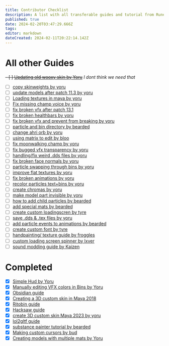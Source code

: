 ```yaml
---
title: Contributor Checklist
description: A list with all transferable guides and tutorial from Runeforge to the Wiki.
published: true
date: 2024-02-20T03:47:29.666Z
tags: 
editor: markdown
dateCreated: 2024-02-11T20:22:14.142Z
---
```


<!--add a Cross "[x]" if you completed a transfer and replace the link with the wiki version! Then move it to completed.-->
# All other Guides



~~- [ ] [Updating old wooxy skin by Yoru](https://www.runeforge.io/post/updating-old-wooxy-skins)~~ *I dont think we need that*
- [ ] [copy skinweights by yoru](https://www.runeforge.io/post/copying-skinweights-in-maya)
- [ ] [update models after patch 11.3 by yoru](https://www.runeforge.io/post/updating-remodels-after-patch-11-3)
- [ ] [Loading textures in maya by yoru](https://www.runeforge.io/post/loading-textures-in-maya)
- [ ] [Fix missing champ voice by yoru](https://www.runeforge.io/post/fixing-missing-champion-voices)
- [ ] [fix broken vfx after patch 13.1](https://www.runeforge.io/post/fixing-broken-vfx-after-patch-13-1)
- [ ] [fix broken healthbars by yoru](https://www.runeforge.io/post/fixing-broken-healthbars)
- [ ] [fix broken vfx and prevent from breaking by yoru](https://www.runeforge.io/post/how-to-fix-broken-vfx-and-prevent-them-from-breaking)
- [ ] [particle and bin directory by bearded](https://www.runeforge.io/post/particle-and-bins-dictionary)
- [ ] [change ahri orb by yoru](https://www.runeforge.io/post/how-to-change-ahri-orb)
- [ ] [using matrix to edit by bloo](https://www.runeforge.io/post/using-matrix-to-edit-vfx)
- [ ] [fix moonwalking champ by yoru](https://www.runeforge.io/post/fix-moonwalking-champions)
- [ ] [fix bugged vfx transparency by yoru](https://www.runeforge.io/post/fixing-particles-not-properly-showing-transparency)
- [ ] [handling/fix weird .dds files by yoru](https://www.runeforge.io/post/handling-fixing-weird-dds-files)
- [ ] [fix broken face normals by yoru](https://www.runeforge.io/post/fixing-broken-face-normals)
- [ ] [particle swapping through bins by yoru](https://www.runeforge.io/post/particle-swapping-through-bin-editing)
- [ ] [improve flat textures by yoru](https://www.runeforge.io/post/how-to-improve-flat-textures)
- [ ] [fix broken animations by yoru](https://www.runeforge.io/post/how-to-fix-broken-animations-with-lolmaya)
- [ ] [recolor particles text+bins by yoru](https://www.runeforge.io/post/recoloring-particles-textures-bins)
- [ ] [create chromas by yoru](https://www.runeforge.io/post/how-to-create-chromas)
- [ ] [make model part invisible by yoru](https://www.runeforge.io/post/making-model-parts-invisible-through-textures-only)
- [ ] [how to add child particles by bearded](https://www.runeforge.io/post/how-to-add-child-particles-to-your-league-of-legennds-custom-skin-vfx)
- [ ] [add special mats by bearded](https://www.runeforge.io/post/adding-special-materials-to-your-skin-in-league-of-legends)
- [ ] [create custom loadingscren by tyre](https://www.runeforge.io/post/creating-a-custom-loading-screen)
- [ ] [save .dds & .tex files by yoru](https://www.runeforge.io/post/saving-dds-tex-files)
- [ ] [add particle events to animations by bearded](https://www.runeforge.io/post/adding-particle-events-to-specific-animations)
- [ ] [create custom font by tyre](https://www.runeforge.io/post/how-to-create-a-custom-font)
- [ ] [handpainting/ texture guide by froggles](https://www.runeforge.io/post/hand-painting---texturing-guide-by-yekaterina-bourykina)
- [ ] [custom loading screen spinner by lxver](https://www.runeforge.io/post/how-to-make-a-custom-loadingscreen-spinner)
- [ ] [sound modding guide by Kaizen](https://www.runeforge.io/post/sound-modding-tutorial)

# Completed

- [x] [Simple Hud by Yoru](https://wiki.runeforge.io/specific-guide/ui/simple-hud-template)
- [x] [Manually editing VFX colors in Bins by Yoru](https://wiki.runeforge.io/en/specific-guide/coding/man-edit-vfxcolor)
- [x] [Obsidian guide](/core-guides/tools/obsidian)
- [x] [Creating a 3D custom skin in Maya 2018](/specific-guide/3d-modelling/create-customskin-maya2018)
- [x] [Ritobin guide](/core-guides/tools/rito-bin)
- [X] [Hacksaw guide](/core-guides/tools/hacksaw)
- [x] [create 3D custom skin Maya 2023 by yoru](/specific-guide/3d-modelling/create-customskin-maya2023)
- [x] [lol2gltf guide](https://www.runeforge.io/lol2gltf)
- [x] [substance painter tutorial by bearded](/specific-guide/texturing/substance-painter-guide)
- [X] [Making custom cursors by bud](https://www.runeforge.io/post/making-custom-cursors-with-paint-net)
- [x] [Creating models with multiple mats by Yoru](/specific-guide/texturing/create-skin-with-multiple-mats)
